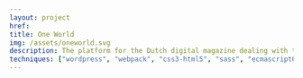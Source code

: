 ```yaml
---
layout: project
href:
title: One World
img: /assets/oneworld.svg
description: The platform for the Dutch digital magazine dealing with the issues of global development, sustainability and citizen awareness.
techniques: ["wordpress", "webpack", "css3-html5", "sass", "ecmascript6", "atomic"]
---
```

